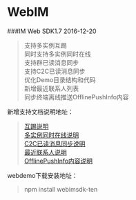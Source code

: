 # WebIM
###IM Web SDK1.7 2016-12-20
>支持多实例互踢<br/>
>同时支持多实例同时在线<br/>
>支持群已读消息同步<br/>
>支持C2C已读消息同步<br/>
>优化Demo目录结构和代码<br/>
>新增最近联系人列表<br/>
>同步终端离线推送OfflinePushInfo内容<br/>

新增支持文档说明地址：<br/>

>[互踢说明](https://www.qcloud.com/document/product/269/2708#.E4.BA.92.E8.B8.A2)<br/>
>[多实例同时在线说明](https://www.qcloud.com/document/product/269/1595#2.1-.E7.94.A8.E6.88.B7.E4.BF.A1.E6.81.AF.E5.AF.B9.E8.B1.A1logininfo)</br>
>[C2C已读消息同步说明](https://www.qcloud.com/document/product/269/1595#2.9-.E4.BA.8B.E4.BB.B6.E5.9B.9E.E8.B0.83.E5.AF.B9.E8.B1.A1listeners.onc2ceventnotifys)<br/>
>[最近联系人说明](https://www.qcloud.com/document/product/269/1597#.E8.8E.B7.E5.8F.96.E6.9C.80.E8.BF.91.E8.81.94.E7.B3.BB.E4.BA.BA)<br/>
>[OfflinePushInfo内容说明]()<br/>

webdemo下载安装地址：<br/>

>npm install webimsdk-ten
